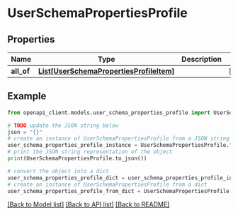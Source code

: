 # UserSchemaPropertiesProfile


## Properties

Name | Type | Description | Notes
------------ | ------------- | ------------- | -------------
**all_of** | [**List[UserSchemaPropertiesProfileItem]**](UserSchemaPropertiesProfileItem.md) |  | [optional] 

## Example

```python
from openapi_client.models.user_schema_properties_profile import UserSchemaPropertiesProfile

# TODO update the JSON string below
json = "{}"
# create an instance of UserSchemaPropertiesProfile from a JSON string
user_schema_properties_profile_instance = UserSchemaPropertiesProfile.from_json(json)
# print the JSON string representation of the object
print(UserSchemaPropertiesProfile.to_json())

# convert the object into a dict
user_schema_properties_profile_dict = user_schema_properties_profile_instance.to_dict()
# create an instance of UserSchemaPropertiesProfile from a dict
user_schema_properties_profile_from_dict = UserSchemaPropertiesProfile.from_dict(user_schema_properties_profile_dict)
```
[[Back to Model list]](../README.md#documentation-for-models) [[Back to API list]](../README.md#documentation-for-api-endpoints) [[Back to README]](../README.md)


